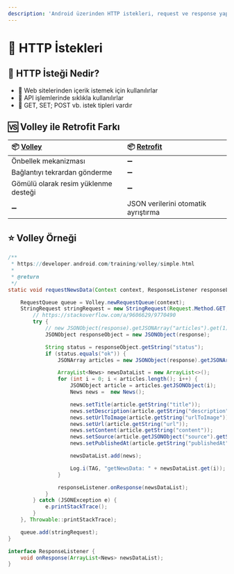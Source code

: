 ```yaml
---
description: 'Android üzerinden HTTP istekleri, request ve response yapısı'
---
```


# 💌 HTTP İstekleri

## 🔰 HTTP İsteği Nedir?

* 🙏 Web sitelerinden içerik istemek için kullanılırlar
* 💫 API işlemlerinde sıklıkla kullanılırlar
* 🧱 GET, SET; POST vb. istek tipleri vardır

## 🆚 Volley ile Retrofit Farkı

| 📦 [Volley](https://developer.android.com/training/volley) | 📦 [Retrofit](https://square.github.io/retrofit/) |
| :--- | :--- |
| Önbellek mekanizması | ➖ |
| Bağlantıyı tekrardan gönderme | ➖ |
| Gömülü olarak resim yüklenme desteği | ➖ |
| ➖ | JSON verilerini otomatik ayrıştırma |

## ⭐ Volley Örneği

```java
/**
 * https://developer.android.com/training/volley/simple.html
 *
 * @return
 */
static void requestNewsData(Context context, ResponseListener responseListener) {

    RequestQueue queue = Volley.newRequestQueue(context);
    StringRequest stringRequest = new StringRequest(Request.Method.GET, MAIN_URL, (response) -> {
        // https://stackoverflow.com/a/9606629/9770490
        try {
            // new JSONObject(response).getJSONArray("articles").get(1).getString("source")
            JSONObject responseObject = new JSONObject(response);

            String status = responseObject.getString("status");
            if (status.equals("ok")) {
                JSONArray articles = new JSONObject(response).getJSONArray("articles");

                ArrayList<News> newsDataList = new ArrayList<>();
                for (int i = 0; i < articles.length(); i++) {
                    JSONObject article = articles.getJSONObject(i);
                    News news =  new News();

                    news.setTitle(article.getString("title"));
                    news.setDescription(article.getString("description"));
                    news.setUrlToImage(article.getString("urlToImage"));
                    news.setUrl(article.getString("url"));
                    news.setContent(article.getString("content"));
                    news.setSource(article.getJSONObject("source").getString("name"));
                    news.setPublishedAt(article.getString("publishedAt"));

                    newsDataList.add(news);

                    Log.i(TAG, "getNewsData: " + newsDataList.get(i));
                }

                responseListener.onResponse(newsDataList);
            }
        } catch (JSONException e) {
            e.printStackTrace();
        }
    }, Throwable::printStackTrace);

    queue.add(stringRequest);
}

interface ResponseListener {
    void onResponse(ArrayList<News> newsDataList);
}
```

